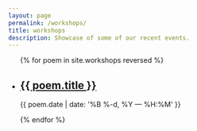```yaml
---
layout: page
permalink: /workshops/
title: workshops
description: Showcase of some of our recent events.
---
```


<ul class="post-list">
{% for poem in site.workshops reversed %}
    <li>
        <h2><a class="poem-title" href="{{ poem.url | prepend: site.baseurl }}">{{ poem.title }}</a></h2>
        <p class="post-meta">{{ poem.date | date: '%B %-d, %Y — %H:%M' }}</p>
      </li>
{% endfor %}
</ul>
